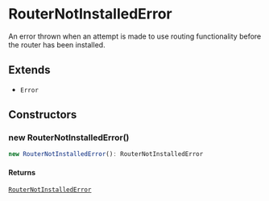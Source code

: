 # RouterNotInstalledError

An error thrown when an attempt is made to use routing functionality before the router has been installed.

## Extends

- `Error`

## Constructors

### new RouterNotInstalledError()

```ts
new RouterNotInstalledError(): RouterNotInstalledError
```

#### Returns

[`RouterNotInstalledError`](RouterNotInstalledError)
